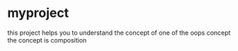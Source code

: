 # myproject
this project helps you to understand the concept of one of the oops concept
the concept is composition
